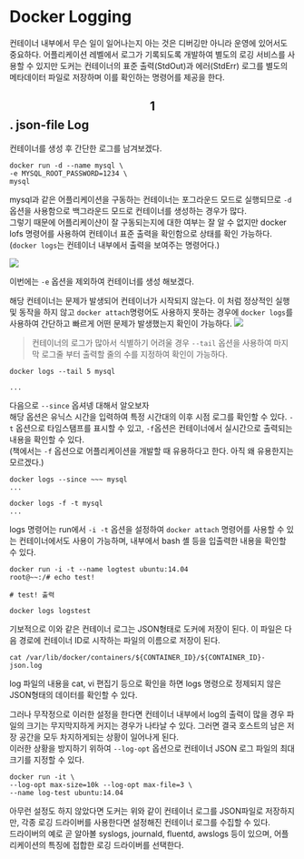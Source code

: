 # Docker Logging

컨테이너 내부에서 무슨 일이 일어나는지 아는 것은 디버깅만 아니라 운영에 있어서도 중요하다. 어플리케이션 레벨에서 로그가 기록되도록 개발하여 별도의 로깅 서비스를 사용할 수 있지만
도커는 컨테이너의 표준 출력(StdOut)과 에러(StdErr) 로그를 별도의 메타데이터 파일로 저장하며 이를 확인하는 명령어를 제공을 한다.

## $$1$$. json-file Log

컨테이너를 생성 후 간단한 로그를 남겨보겠다.
``` shell
docker run -d --name mysql \
-e MYSQL_ROOT_PASSWORD=1234 \
mysql 
```

mysql과 같은 어플리케이션을 구동하는 컨테이너는 포그라운드 모드로 실행되므로 `-d` 옵션을 사용함으로 백그라운드 모드로 컨테이너를 생성하는 경우가 많다.   
그렇기 때문에 어플리케이샨이 잘 구동되는지에 대한 여부는 잘 알 수 없지만 docker lofs 명령어를 사용하여 컨테이너 표준 출력을 확인함으로 상태를 확인 가능하다.
(`docker logs`는 컨테이너 내부에서 출력을 보여주는 명령어다.)

![](https://i.postimg.cc/FHpSz4xQ/logs-1.png)

이번에는 `-e` 옵션을 제외하여 컨테이너를 생성 해보겠다.

해당 컨테이너는 문제가 발생되어 컨테이너가 시작되지 않는다. 이 처럼 정상적인 실행 및 동작을 하지 않고 `docker attach`명령어도 사용하지 못하는 경우에
`docker logs`를 사용하여 간단하고 빠르게 어떤 문제가 발생했는지 확인이 가능하다.
![](https://i.postimg.cc/SKcwCgJq/logs-2.png)

>
> 컨테이너의 로그가 많아서 식별하기 어려울 경우 `--tail` 옵션을 사용하여 마지막 로그줄 부터 출력할 줄의 수를 지정하여 확인이 가능하다.   
```shell
docker logs --tail 5 mysql

...
```

다음으로 `--since` 옵셔넹 대해서 알오보자   
해당 옵션은 유닉스 시간을 입력하여 특정 시간대의 이후 시점 로그를 확인할 수 있다. `-t` 옵션으로 타임스탬프를 표시할 수 있고,
`-f`옵션은 컨테이너에서 실시간으로 출력되는 내용을 확인할 수 있다.    
(책에서는 `-f` 옵션으로 어플리케이션을 개발할 때 유용하다고 한다. 아직 왜 유용한지는 모르겠다.)

```shell
docker logs --since ~~~ mysql
...

docker logs -f -t mysql
...
```

logs 명령어는 run에서 `-i -t` 옵션을 설정하여 `docker attach` 명령어를 사용할 수 있는 컨테이너에서도 사용이 가능하며, 내부에서 bash 셸 등을 입출력한 내용을 확인할 수 있다.

```shell
docker run -i -t --name logtest ubuntu:14.04
root@~~:/# echo test!

# test! 출력

docker logs logstest 
```
기보적으로 이와 같은 컨테이너 로그는 JSON형태로 도커에 저장이 된다. 이 파일은 다음 경로에 컨테이너 ID로 시작하는 파일의 이름으로 저장이 된다.   
```shell
cat /var/lib/docker/containers/${CONTAINER_ID}/${CONTAINER_ID}-json.log
```
log 파일의 내용을 cat, vi 편집기 등으로 확인을 하면 logs 명령으로 정제되지 않은 JSON형태의 데이터를 확인할 수 있다.

그러나 무작정으로 이러한 설정을 한다면 컨테이너 내부에서 log의 출력이 많을 경우 파일의 크기는 무지막지하게 커지는 경우가 나타날 수 있다. 
그러면 결국 호스트의 남은 저장 공간을 모두 차지하게되는 상황이 일어나게 된다.    
이러한 상황을 방지하기 위하여 `--log-opt` 옵션으로 컨테이너 JSON 로그 파일의 최대 크기를 지정할 수 있다.

```shell
docker run -it \
--log-opt max-size=10k --log-opt max-file=3 \
--name log-test ubuntu:14.04
```

아무런 설정도 하지 않았다면 도커는 위와 같이 컨테이너 로그를 JSON파일로 저장하지만,
각종 로깅 드라이버를 사용한다면 설정해진 컨테이너 로그를 수집할 수 있다.   
드라이버의 예로 곧 알아볼 syslogs, journald, fluentd, awslogs 등이 있으며, 어플리케이션의 특징에 접합한 로깅 드라이버를 선택한다.